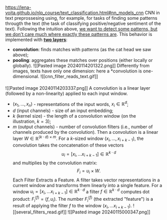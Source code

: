 https://lena-voita.github.io/nlp_course/text_classification.html#nn_models_cnn
CNN in text preprossesing using, for example, for tasks of finding some patterns througth the text (the task of classifying positive/negative sentiment of the text). 
Following the intuition above, <u>we want to detect some patterns, but we don't care much where exactly these patterns are</u>. This behavior is implemented with <u><b>two layers</u></b>:
- **convolution**: finds matches with patterns (as the cat head we saw above);
- **pooling**: aggregates these matches over positions (either locally or globally).
![[Pasted image 20240114201322.png]]
Differently from images, texts have only one dimension: here a *convolution is one-dimensional.
![[cnn_filter_reads_text.gif]]

####
![[Pasted image 20240114203337.png]]
A convolution is a linear layer (followed by a non-linearity) applied to each input window.
- $(x_1, ... , x_n)$ - representations of the input words, $x_i\in \mathbb{R}^d$;
- $d$ (input channels) - size of an input embedding;
- $k$ (kernel size) - the length of a convolution window (on the illustration, $k=3$);
- $m$ (output channels) - number of convolution filters (i.e., number of channels produced by the convolution).
Then a convolution is a linear layer $W\in\mathbb{R}^{(k\cdot d)\times m}$. For a $k$-sized window $(x_i, ... , x_{i+k-1})$, the convolution takes the concatenation of these vectors
$$u_i = [x_i, \dots x_{i+k-1}]\in\mathbb{R}^{k\cdot d}$$
and multiplies by the convolution matrix:
$$F_i = u_i \times W.$$
Each Filter Extracts a Feature. A filter takes vector representations in a current window and transforms them linearly into a single feature. For a window $u_i = [x_i, \dots x_{i+k-1}]\in\mathbb{R}^{k\cdot d}$ a filter $f\in\mathbb{R}^{k\cdot d}$ computes dot product: $F_i^{(f)} = (f, u_i)$. The number $F_i^{(f)}$ (the extracted "feature") is a result of applying the filter $f$ to the window $(x_i, \dots x_{i+k-1})$.
![[several_filters_read.gif]]
![[Pasted image 20240115000347.png]]
